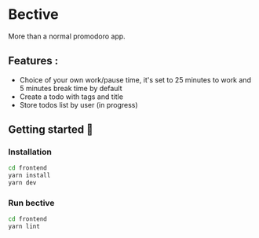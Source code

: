 # Bective

More than a normal promodoro app.

## Features :
- Choice of your own work/pause time, it's set to 25 minutes to work and 5 minutes break time by default
- Create a todo with tags and title
- Store todos list by user (in progress)

## Getting started 🔧

### Installation
```bash
cd frontend
yarn install
yarn dev
```
### Run bective 
```bash
cd frontend
yarn lint 
```
